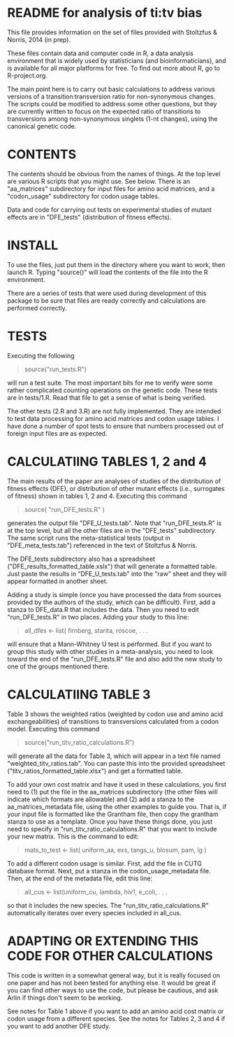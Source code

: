 README for analysis of ti:tv bias
=================================

This file provides information on the set of files provided with Stoltzfus & Norris, 2014 (in prep).  

These files contain data and computer code in R, a data analysis environment that is widely used by statisticians (and bioinformaticians), and is available for all major platforms for free.  To find out more about R, go to R-project.org.  

The main point here is to carry out basic calculations to address various versions of a transition:transversion ratio for non-synonymous changes.  The scripts could be modified to address some other questions, but they are currently written to focus on the expected ratio of transitions to transversions among non-synonymous singlets (1-nt changes), using the canonical genetic code.   

CONTENTS
========

The contents should be obvious from the names of things.  At the top level are various R scripts that you might use.  See below. There is an "aa_matrices" subdirectory for input files for amino acid matrices, and a "codon_usage" subdirectory for codon usage tables.  

Data and code for carrying out tests on experimental studies of mutant effects are in "DFE_tests" (distribution of fitness effects).  

INSTALL 
=======

To use the files, just put them in the directory where you want to work, then launch R.  Typing "source(<file>)" will load the contents of the file into the R environment. 

There are a series of tests that were used during development of this package to be sure that files are ready correctly and calculations are performed correctly.  

TESTS 
=====

Executing the following 

> source("run_tests.R")

will run a test suite.  The most important bits for me to verify were some rather complicated counting operations on the genetic code.  These tests are in tests/1.R.  Read that file to get a sense of what is being verified.  

The other tests (2.R and 3.R) are not fully implemented.  They are intended to test data processing for amino acid matrices and codon usage tables.  I have done a number of spot tests to ensure that numbers processed out of foreign input files are as expected. 

CALCULATIING TABLES 1, 2 and 4 
==============================

The main results of the paper are analyses of studies of the distribution of fitness effects (DFE), or distribution of other mutant effects (i.e., surrogates of fitness) shown in tables 1, 2 and 4.  Executing this command 

> source( "run_DFE_tests.R" )

generates the output file "DFE_U_tests.tab". Note that "run_DFE_tests.R" is at the top level, but all the other files are in the "DFE_tests" subdirectory. The same script runs the meta-statistical tests (output in "DFE_meta_tests.tab") referenced in the text of Stoltzfus & Norris. 

The DFE_tests subdirectory also has a spreadsheet ("DFE_results_formatted_table.xslx") that will generate a formatted table. Just paste the results in "DFE_U_tests.tab" into the "raw" sheet and they will appear formatted in another sheet.  

Adding a study is simple (once you have processed the data from sources provided by the authors of the study, which can be difficult).   First, add a stanza to DFE_data.R that includes the data.  Then you need to edit "run_DFE_tests.R" in two places.  Adding your study to this line: 
 
> all_dfes <- list( firnberg, starita, roscoe, . . .  

will ensure that a Mann-Whitney U test is performed.  But if you want to group this study with other studies in a meta-analysis, you need to look toward the end of the "run_DFE_tests.R" file and also add the new study to one of the groups mentioned there. 

CALCULATIING TABLE 3 
====================

Table 3 shows the weighted ratios (weighted by codon use and amino acid exchangeabilities) of transitions to transversions calculated from a codon model.  Executing this command 

> source("run_titv_ratio_calculations.R")

will generate all the data for Table 3, which will appear in a text file named "weighted_titv_ratios.tab".  You can paste this into the provided spreadsheet ("titv_ratios_formatted_table.xlsx") and get a formatted table. 

To add your own cost matrix and have it used in these calculations, you first need to (1) put the file in the aa_matrices subdirectory (the other files will indicate which formats are allowable) and (2) add a stanza to the aa_matrices_metadata file, using the other examples to guide you.  That is, if your input file is formatted like the Grantham file, then copy the grantham stanza to use as a template.  Once you have these things done, you just need to specify in "run_titv_ratio_calculations.R" that you want to include your new matrix. This is the command to edit: 

> mats_to_test <- list( uniform_aa, exs, tangs_u, blosum, pam, lg )

To add a different codon usage is similar.  First, add the file in CUTG database format.  Next, put a stanza in the codon_usage_metadata file.  Then, at the end of the metadata file, edit this line: 

> all_cus <- list(uniform_cu, lambda, hiv1, e_coli, . . . 

so that it includes the new species.  The "run_titv_ratio_calculations.R" automatically iterates over every species included in all_cus. 

ADAPTING OR EXTENDING THIS CODE FOR OTHER CALCULATIONS
======================================================

This code is written in a somewhat general way, but it is really focused on one paper and has not been tested for anything else.  It would be great if you can find other ways to use the code, but please be cautious, and ask Arlin if things don't seem to be working.  

See notes for Table 1 above if you want to add an amino acid cost matrix or codon usage from a different species.  See the notes for Tables 2, 3 and 4 if you want to add another DFE study. 

